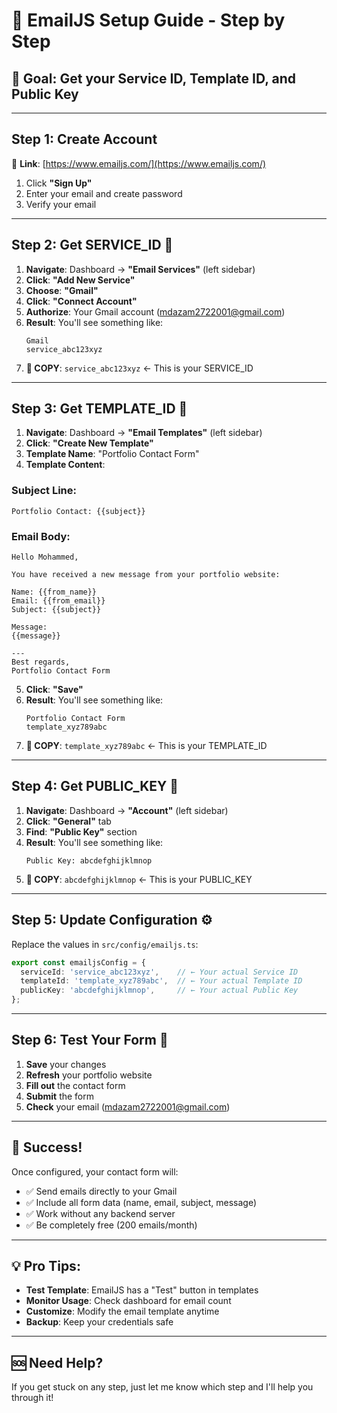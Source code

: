 # 📧 EmailJS Setup Guide - Step by Step

## 🎯 **Goal**: Get your Service ID, Template ID, and Public Key

---

## **Step 1: Create Account** 
🔗 **Link**: [https://www.emailjs.com/](https://www.emailjs.com/)

1. Click **"Sign Up"** 
2. Enter your email and create password
3. Verify your email

---

## **Step 2: Get SERVICE_ID** 📧

1. **Navigate**: Dashboard → **"Email Services"** (left sidebar)
2. **Click**: **"Add New Service"**
3. **Choose**: **"Gmail"** 
4. **Click**: **"Connect Account"**
5. **Authorize**: Your Gmail account (mdazam2722001@gmail.com)
6. **Result**: You'll see something like:
   ```
   Gmail
   service_abc123xyz
   ```
7. **📝 COPY**: `service_abc123xyz` ← This is your SERVICE_ID

---

## **Step 3: Get TEMPLATE_ID** 📝

1. **Navigate**: Dashboard → **"Email Templates"** (left sidebar)
2. **Click**: **"Create New Template"**
3. **Template Name**: "Portfolio Contact Form"
4. **Template Content**:

### **Subject Line:**
```
Portfolio Contact: {{subject}}
```

### **Email Body:**
```
Hello Mohammed,

You have received a new message from your portfolio website:

Name: {{from_name}}
Email: {{from_email}}
Subject: {{subject}}

Message:
{{message}}

---
Best regards,
Portfolio Contact Form
```

5. **Click**: **"Save"**
6. **Result**: You'll see something like:
   ```
   Portfolio Contact Form
   template_xyz789abc
   ```
7. **📝 COPY**: `template_xyz789abc` ← This is your TEMPLATE_ID

---

## **Step 4: Get PUBLIC_KEY** 🔑

1. **Navigate**: Dashboard → **"Account"** (left sidebar)
2. **Click**: **"General"** tab
3. **Find**: **"Public Key"** section
4. **Result**: You'll see something like:
   ```
   Public Key: abcdefghijklmnop
   ```
5. **📝 COPY**: `abcdefghijklmnop` ← This is your PUBLIC_KEY

---

## **Step 5: Update Configuration** ⚙️

Replace the values in `src/config/emailjs.ts`:

```typescript
export const emailjsConfig = {
  serviceId: 'service_abc123xyz',    // ← Your actual Service ID
  templateId: 'template_xyz789abc',  // ← Your actual Template ID  
  publicKey: 'abcdefghijklmnop',     // ← Your actual Public Key
};
```

---

## **Step 6: Test Your Form** 🧪

1. **Save** your changes
2. **Refresh** your portfolio website
3. **Fill out** the contact form
4. **Submit** the form
5. **Check** your email (mdazam2722001@gmail.com)

---

## **🎉 Success!** 

Once configured, your contact form will:
- ✅ Send emails directly to your Gmail
- ✅ Include all form data (name, email, subject, message)
- ✅ Work without any backend server
- ✅ Be completely free (200 emails/month)

---

## **💡 Pro Tips:**

- **Test Template**: EmailJS has a "Test" button in templates
- **Monitor Usage**: Check dashboard for email count
- **Customize**: Modify the email template anytime
- **Backup**: Keep your credentials safe

---

## **🆘 Need Help?**

If you get stuck on any step, just let me know which step and I'll help you through it!
